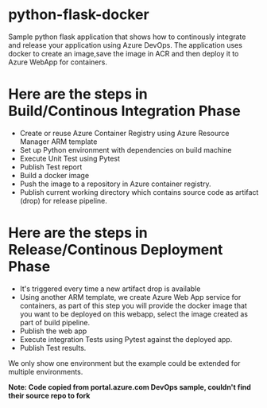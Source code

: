 # python-flask-docker
Sample python flask application that shows how to continously integrate and release your application using Azure DevOps.
The application uses docker to create an image,save the image in ACR and then deploy it to Azure WebApp for containers.

# Here are the steps in Build/Continous Integration Phase
- Create or reuse Azure Container Registry using Azure Resource Manager ARM template
- Set up Python environment with dependencies on build machine
- Execute Unit Test using Pytest
- Publish Test report
- Build a docker image
- Push the image to a repository in Azure container registry.
- Publish current working directory which contains source code as artifact (drop) for release pipeline.

# Here are the steps in Release/Continous Deployment Phase
- It's triggered every time a new artifact drop is available
- Using another ARM template, we create Azure Web App service for containers, as part of this step you will provide the docker image that you want to be deployed on this webapp, select the image created as part of build pipeline.
- Publish the web app
- Execute integration Tests using Pytest against the deployed app.
- Publish Test results.


We only show one environment but the example could be extended for multiple environments.


**Note: Code copied from portal.azure.com DevOps sample, couldn't find their source repo to fork**
